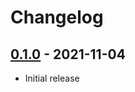 # Changelog

## [0.1.0] - 2021-11-04

- Initial release

<!-- http://keepachangelog.com/ -->

<!-- [0.1.1]: https://github.com/szy/my-project/compare/v0.1.0...v0.1.1 -->
[0.1.0]: https://github.com/szy/my-project/releases/tag/v0.1.0
